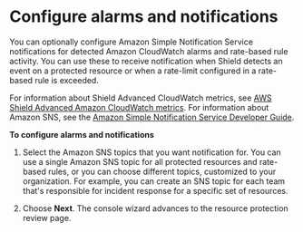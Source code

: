 # Configure alarms and notifications<a name="ddos-get-started-create-alarms"></a>

You can optionally configure Amazon Simple Notification Service notifications for detected Amazon CloudWatch alarms and rate\-based rule activity\. You can use these to receive notification when Shield detects an event on a protected resource or when a rate\-limit configured in a rate\-based rule is exceeded\. 

For information about Shield Advanced CloudWatch metrics, see [AWS Shield Advanced Amazon CloudWatch metrics](ddos-cloudwatch-metrics.md)\. For information about Amazon SNS, see the [Amazon Simple Notification Service Developer Guide](https://docs.aws.amazon.com/sns/latest/dg/)\. 

**To configure alarms and notifications**

1. Select the Amazon SNS topics that you want notification for\. You can use a single Amazon SNS topic for all protected resources and rate\-based rules, or you can choose different topics, customized to your organization\. For example, you can create an SNS topic for each team that's responsible for incident response for a specific set of resources\.

1. Choose **Next**\. The console wizard advances to the resource protection review page\.